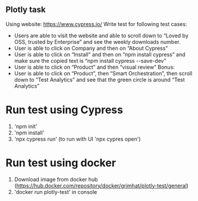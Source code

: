 ## Plotly task
Using website: https://www.cypress.io/ Write test for following test cases:
- Users are able to visit the website and able to scroll down to “Loved by OSS, trusted by Enterprise” and see the weekly downloads number.
- User is able to click on Company and then on “About Cypress”
- User is able to click on “Install” and then on “npm install cypress” and make sure the copied text is “npm install cypress --save-dev”
- User is able to click on “Product” and then “visual review” Bonus:
- User is able to click on “Product”, then “Smart Orchestration”, then scroll down to “Test Analytics” and see that the green circle is around “Test Analytics”

# Run test using Cypress
 1. 'npm init'
 2. 'npm install'
 3. 'npx cypress run' (to run with UI 'npx cypres open')

 # Run test using docker
 1. Download image from docker hub (https://hub.docker.com/repository/docker/grimhat/plotly-test/general)
 2. 'docker run plotly-test' in console